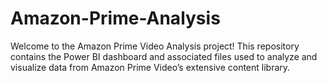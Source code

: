 # Amazon-Prime-Analysis
Welcome to the Amazon Prime Video Analysis project! This repository contains the Power BI dashboard and associated files used to analyze and visualize data from Amazon Prime Video’s extensive content library. 
